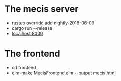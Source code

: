 # The mecis server

- rustup override add nightly-2018-06-09
- cargo run --release
- [localhost:8000](http://localhost:8000)

# The frontend
- cd frontend
- elm-make MecisFrontend.elm --output mecis.html
